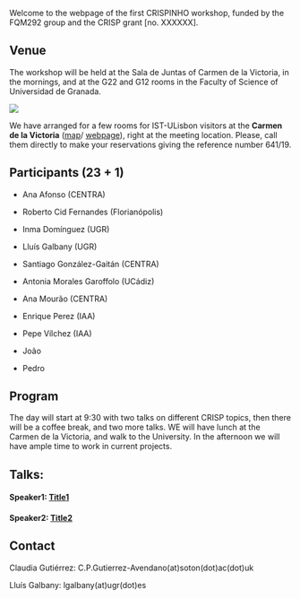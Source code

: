 Welcome to the webpage of the first CRISPINHO workshop, funded by the FQM292 group and the CRISP grant [no. XXXXXX]. 

## Venue

The workshop will be held at the Sala de Juntas of Carmen de la Victoria, in the mornings, and at the G22 and G12 rooms in the Faculty of Science of Universidad de Granada.

[![](https://raw.githubusercontent.com/amusing-muse/workshop2/master/map.png)](https://www.google.com/maps/dir/Carmen+de+la+Victoria,+Cuesta+del+Chapiz,+9,+18010+Granada/Faculty+of+Sciences+of+the+UGR,+Avenida+de+Fuente+Nueva,+s%2Fn,+18071+Granada/@37.1792554,-3.6077715,15z/data=!3m1!4b1!4m14!4m13!1m5!1m1!1s0xd71fcc9ac4d670b:0x9edd116b4ac23362!2m2!1d-3.5886695!2d37.1808104!1m5!1m1!1s0xd71fcec9131a577:0x2d03f6ab4085cc8e!2m2!1d-3.6096739!2d37.179749!3e2)

We have arranged for a few rooms for IST-ULisbon visitors at the **Carmen de la Victoria** ([map](https://www.google.com/maps/place/Carmen+de+la+Victoria/@37.1792554,-3.6077715,15z/data=!4m5!3m4!1s0xd71fcc9ac4d670b:0x9edd116b4ac23362!8m2!3d37.1808104!4d-3.5886695)/ 
[webpage](http://carmendelavictoria.ugr.es/)), right at the meeting location. Please, call them directly to make your reservations giving the reference number 641/19.

## Participants (23 + 1)

- Ana Afonso (CENTRA)
- Roberto Cid Fernandes (Florianópolis)
- Inma Domínguez (UGR)
- Lluís Galbany (UGR)
- Santiago González-Gaitán (CENTRA)
- Antonia Morales Garoffolo (UCádiz)
- Ana Mourão (CENTRA)
- Enrique Perez (IAA) 
- Pepe Vílchez (IAA) 

- João
- Pedro

## Program

The day will start at 9:30 with two talks on different CRISP topics, then there will be a coffee break, and two more talks. WE will have lunch at the Carmen de la Victoria, and walk to the University. In the afternoon we will have ample time to work in current projects.

<!--
|:------------|:------------------------|
|             |  Monday 23rd            |
|:------------|:------------------------|
| 09:30-10:15 | Talk 1                  |
| 10:15-11:00 | Talk 2                  |
| 11:00-11:30 | Coffee                  |
| 11:30-12:15 | Talk 3                  |
| 12:15-13:00 | Talk 4                  |
| 13:00-14:30 | Lunch                   |
| 14:30-15:00 | Walk to UGR             |
| 15:00-19:00 | Work in groups          |
|:------------|:------------------------|
-->

## Talks:

#### Speaker1: [Title1](https://github.com/amusing-muse/workshop2/blob/master/talks/file.pdf)

#### Speaker2: [Title2](https://github.com/amusing-muse/workshop2/blob/master/talks/file.pdf)


## Contact

Claudia Gutiérrez: C.P.Gutierrez-Avendano(at)soton(dot)ac(dot)uk

Lluís Galbany: lgalbany(at)ugr(dot)es
